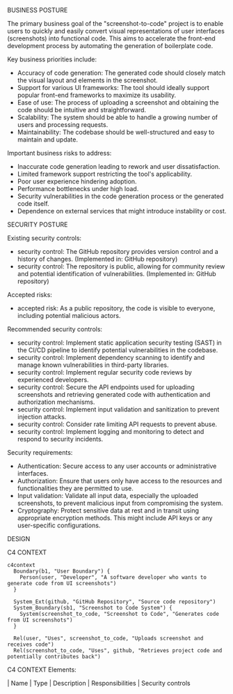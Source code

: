 BUSINESS POSTURE

The primary business goal of the "screenshot-to-code" project is to enable users to quickly and easily convert visual representations of user interfaces (screenshots) into functional code. This aims to accelerate the front-end development process by automating the generation of boilerplate code.

Key business priorities include:

*   Accuracy of code generation: The generated code should closely match the visual layout and elements in the screenshot.
*   Support for various UI frameworks:  The tool should ideally support popular front-end frameworks to maximize its usability.
*   Ease of use: The process of uploading a screenshot and obtaining the code should be intuitive and straightforward.
*   Scalability: The system should be able to handle a growing number of users and processing requests.
*   Maintainability: The codebase should be well-structured and easy to maintain and update.

Important business risks to address:

*   Inaccurate code generation leading to rework and user dissatisfaction.
*   Limited framework support restricting the tool's applicability.
*   Poor user experience hindering adoption.
*   Performance bottlenecks under high load.
*   Security vulnerabilities in the code generation process or the generated code itself.
*   Dependence on external services that might introduce instability or cost.

SECURITY POSTURE

Existing security controls:

*   security control: The GitHub repository provides version control and a history of changes. (Implemented in: GitHub repository)
*   security control: The repository is public, allowing for community review and potential identification of vulnerabilities. (Implemented in: GitHub repository)

Accepted risks:

*   accepted risk: As a public repository, the code is visible to everyone, including potential malicious actors.

Recommended security controls:

*   security control: Implement static application security testing (SAST) in the CI/CD pipeline to identify potential vulnerabilities in the codebase.
*   security control: Implement dependency scanning to identify and manage known vulnerabilities in third-party libraries.
*   security control: Implement regular security code reviews by experienced developers.
*   security control: Secure the API endpoints used for uploading screenshots and retrieving generated code with authentication and authorization mechanisms.
*   security control: Implement input validation and sanitization to prevent injection attacks.
*   security control: Consider rate limiting API requests to prevent abuse.
*   security control: Implement logging and monitoring to detect and respond to security incidents.

Security requirements:

*   Authentication: Secure access to any user accounts or administrative interfaces.
*   Authorization: Ensure that users only have access to the resources and functionalities they are permitted to use.
*   Input validation: Validate all input data, especially the uploaded screenshots, to prevent malicious input from compromising the system.
*   Cryptography: Protect sensitive data at rest and in transit using appropriate encryption methods. This might include API keys or any user-specific configurations.

DESIGN

C4 CONTEXT

```mermaid
c4context
  Boundary(b1, "User Boundary") {
    Person(user, "Developer", "A software developer who wants to generate code from UI screenshots")
  }

  System_Ext(github, "GitHub Repository", "Source code repository")
  System_Boundary(sb1, "Screenshot to Code System") {
    System(screenshot_to_code, "Screenshot to Code", "Generates code from UI screenshots")
  }

  Rel(user, "Uses", screenshot_to_code, "Uploads screenshot and receives code")
  Rel(screenshot_to_code, "Uses", github, "Retrieves project code and potentially contributes back")
```

C4 CONTEXT Elements:

| Name                 | Type          | Description                                                                 | Responsibilities                                                                 | Security controls
